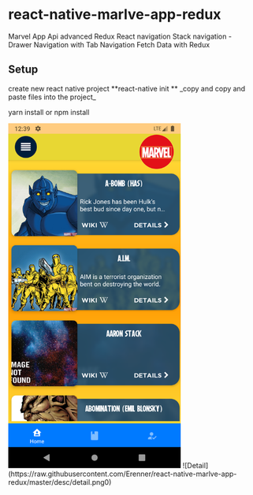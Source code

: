 # react-native-marlve-app-redux
Marvel App  Api advanced Redux
React navigation Stack navigation - Drawer Navigation with Tab Navigation
Fetch Data with Redux
<h2>Setup</h2>
create new react native project
**react-native init <project-name>**
  _copy and copy and paste files into the project_
  
yarn install or npm install




<img src="https://github.com/Erenner/react-native-marlve-app-redux/blob/master/desc/home.png" width="350" height="700">
![Detail](https://raw.githubusercontent.com/Erenner/react-native-marlve-app-redux/master/desc/detail.png0)

